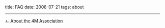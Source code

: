 title:  FAQ
date: 2008-07-21
tags: about


---
[&larr; About the 4M Association](/4m-association/about.html)